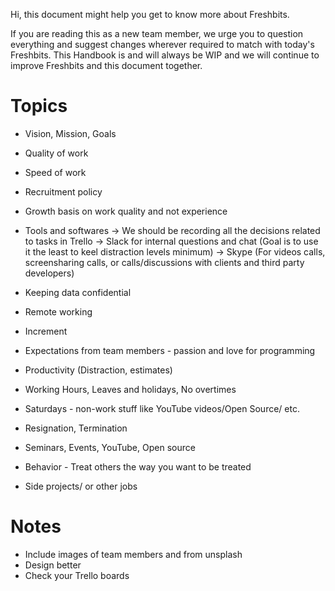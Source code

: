 Hi, this document might help you get to know more about Freshbits.

If you are reading this as a new team member, we urge you to question everything and suggest changes wherever required to match with today's Freshbits. This Handbook is and will always be WIP and we will continue to improve Freshbits and this document together.

# Topics
- Vision, Mission, Goals
- Quality of work
- Speed of work
- Recruitment policy
- Growth basis on work quality and not experience

- Tools and softwares
-> We should be recording all the decisions related to tasks in Trello
-> Slack for internal questions and chat (Goal is to use it the least to keel distraction levels minimum)
-> Skype (For videos calls, screensharing calls, or calls/discussions with clients and third party developers)


- Keeping data confidential
- Remote working
- Increment
- Expectations from team members - passion and love for programming
- Productivity (Distraction, estimates)
- Working Hours, Leaves and holidays, No overtimes
- Saturdays - non-work stuff like YouTube videos/Open Source/ etc.
- Resignation, Termination
- Seminars, Events, YouTube, Open source
- Behavior - Treat others the way you want to be treated
- Side projects/ or other jobs

# Notes
- Include images of team members and from unsplash
- Design better
- Check your Trello boards
